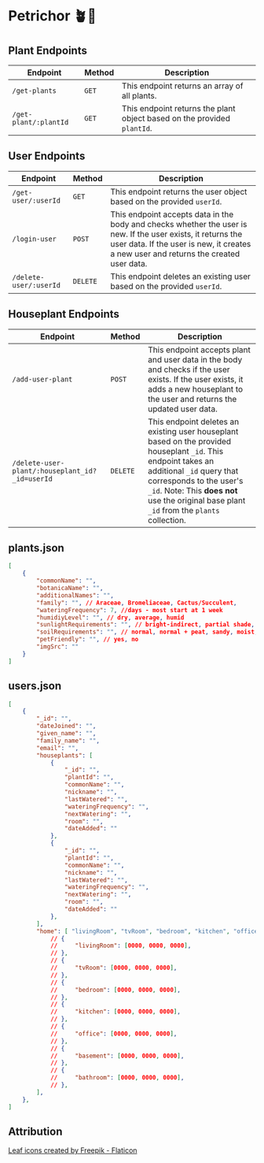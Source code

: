 # Petrichor 🪴🌿

## Plant Endpoints

| Endpoint | Method | Description            |
| -------- | ------ | ---------------------- |
| `/get-plants`  | `GET`  | This endpoint returns an array of all plants. |
| `/get-plant/:plantId`  | `GET`  | This endpoint returns the plant object based on the provided `plantId`. |

## User Endpoints

| Endpoint | Method | Description            |
| -------- | ------ | ---------------------- |
| `/get-user/:userId`  | `GET`  | This endpoint returns the user object based on the provided `userId`. |
| `/login-user`  | `POST`  | This endpoint accepts data in the body and checks whether the user is new. If the user exists, it returns the user data. If the user is new, it creates a new user and returns the created user data. |
| `/delete-user/:userId`  | `DELETE`  | This endpoint deletes an existing user based on the provided `userId`. |

## Houseplant Endpoints

| Endpoint | Method | Description            |
| -------- | ------ | ---------------------- |
| `/add-user-plant`  | `POST`  | This endpoint accepts plant and user data in the body and checks if the user exists. If the user exists, it adds a new houseplant to the user and returns the updated user data. |
| `/delete-user-plant/:houseplant_id?_id=userId`  | `DELETE`  | This endpoint deletes an existing user houseplant based on the provided houseplant `_id`. This endpoint takes an additional `_id` query that corresponds to the user's `_id`. Note: This **does not** use the original base plant `_id` from the `plants` collection.  |

## plants.json
```json
[
    {
        "commonName": "",
        "botanicaName": "",
        "additionalNames": "",
        "family": "", // Araceae, Bromeliaceae, Cactus/Succulent, 
        "wateringFrequency": 7, //days - most start at 1 week
        "humidiyLevel": "", // dry, average, humid
        "sunlightRequirements": "", // bright-indirect, partial shade, low
        "soilRequirements": "", // normal, normal + peat, sandy, moist, none
        "petFriendly": "", // yes, no
        "imgSrc": ""
    }
]
```
## users.json
```json
[
    {
        "_id": "",
        "dateJoined": "",
        "given_name": "",
        "family_name": "",
        "email": "",
        "houseplants": [ 
            {
                "_id": "",
                "plantId": "",
                "commonName": "",
                "nickname": "",
                "lastWatered": "",
                "wateringFrequency": "",
                "nextWatering": "",
                "room": "",
                "dateAdded": ""
            },
            {
                "_id": "",
                "plantId": "",
                "commonName": "",
                "nickname": "",
                "lastWatered": "",
                "wateringFrequency": "",
                "nextWatering": "",
                "room": "",
                "dateAdded": ""
            }, 
        ],
        "home": [ "livingRoom", "tvRoom", "bedroom", "kitchen", "office", "basement", "bathroom", "other"
            // {
            //     "livingRoom": [0000, 0000, 0000],
            // },
            // {
            //     "tvRoom": [0000, 0000, 0000],
            // },
            // {
            //     "bedroom": [0000, 0000, 0000],
            // },
            // {
            //     "kitchen": [0000, 0000, 0000],
            // },
            // {
            //     "office": [0000, 0000, 0000],
            // },
            // {
            //     "basement": [0000, 0000, 0000],
            // },
            // {
            //     "bathroom": [0000, 0000, 0000],
            // },
        ],
    },
]
```
## Attribution

<a href="https://www.flaticon.com/free-icons/leaf" title="leaf icons">Leaf icons created by Freepik - Flaticon</a>